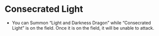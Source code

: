 # Consecrated Light

*   You can Summon “Light and Darkness Dragon” while “Consecrated Light” is on the field. Once it is on the field, it will be unable to attack.
